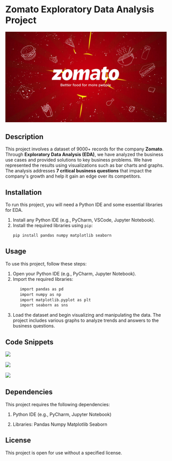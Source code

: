 # Zomato Exploratory Data Analysis Project

![Zomato](https://github.com/Boolean-01/Zomato_Exploratory_data_analysis_project/blob/main/zomato.jpg)

## Description

This project involves a dataset of 9000+ records for the company **Zomato**. Through **Exploratory Data Analysis (EDA)**, we have analyzed the business use cases and provided solutions to key business problems. We have represented the results using visualizations such as bar charts and graphs. The analysis addresses **7 critical business questions** that impact the company's growth and help it gain an edge over its competitors.

## Installation

To run this project, you will need a Python IDE and some essential libraries for EDA.

1. Install any Python IDE (e.g., PyCharm, VSCode, Jupyter Notebook).
2. Install the required libraries using `pip`:
   ```bash
   pip install pandas numpy matplotlib seaborn
## Usage
To use this project, follow these steps:

   1. Open your Python IDE (e.g., PyCharm, Jupyter Notebook).
   2. Import the required libraries:
      ```bash
         import pandas as pd
         import numpy as np
         import matplotlib.pyplot as plt
         import seaborn as sns
      ```
   3. Load the dataset and begin visualizing and manipulating the data. The project includes various graphs to analyze trends and answers to the business questions.

## Code Snippets

![](https://github.com/Boolean-01/Zomato_Exploratory_data_analysis_project/blob/main/snip1.png)

![](https://github.com/Boolean-01/Zomato_Exploratory_data_analysis_project/blob/main/snip2.png)

![](https://github.com/Boolean-01/Zomato_Exploratory_data_analysis_project/blob/main/snip3.png)

## Dependencies
This project requires the following dependencies:

   1. Python IDE (e.g., PyCharm, Jupyter Notebook)

   2. Libraries:
         Pandas
         Numpy
         Matplotlib
         Seaborn

## License
This project is open for use without a specified license.








   
